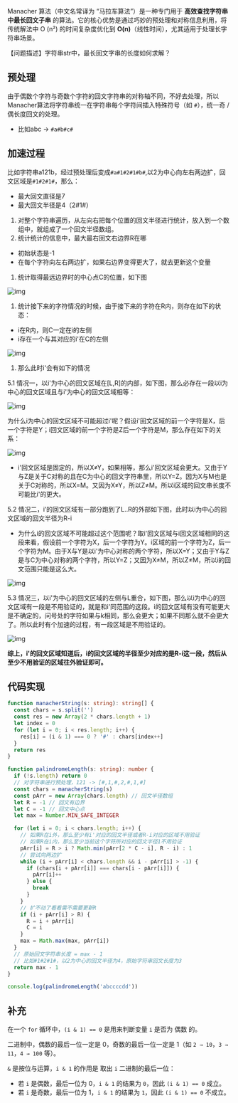 Manacher 算法（中文名常译为 “马拉车算法”）是一种专门用于 **高效查找字符串中最长回文子串** 的算法。它的核心优势是通过巧妙的预处理和对称信息利用，将传统解法中 O (n²) 的时间复杂度优化到 **O(n)**（线性时间），尤其适用于处理长字符串场景。

【问题描述】字符串str中，最长回文字串的长度如何求解？

## 预处理

由于偶数个字符与奇数个字符的回文字符串的对称轴不同，不好去处理，所以Manacher算法将字符串统一在字符串每个字符间插入特殊符号（如 `#`），统一奇 / 偶长度回文的处理。

- 比如abc -> `#a#b#c#`



## 加速过程

比如字符串a121b，经过预处理后变成`#a#1#2#1#b#`,以2为中心向左右两边扩，回文区域是`#1#2#1#`，那么：

- 最大回文直径是7
- 最大回文半径是4（2#1#）

1. 对整个字符串遍历，从左向右把每个位置的回文半径进行统计，放入到一个数组中，就组成了一个回文半径数组。
2. 统计统计的信息中，最大最右回文右边界R在哪

- 初始状态是-1
- 在每个字符向左右两边扩，如果右边界变得更大了，就去更新这个变量

1. 统计取得最远边界时的中心点C的位置，如下图

![img](https://cdn.nlark.com/yuque/0/2025/png/22253064/1753678556151-d0ecac4c-c32d-4aeb-8cab-e11b0b6fd1a1.png)

1. 统计接下来的字符情况的时候，由于接下来的字符在R内，则存在如下的状态：

- i在R内，则C一定在i的左侧
- i存在一个与其对应的i'在C的左侧

![img](https://cdn.nlark.com/yuque/0/2025/png/22253064/1753678896215-eae9ab5f-237c-4266-8a77-5f1cfd202d7c.png)

1. 那么此时i'会有如下的情况

5.1 情况一，以i'为中心的回文区域在[L,R]的内部，如下图，那么必存在一段以i为中心的回文区域且与i'为中心的回文区域相等：

![img](https://cdn.nlark.com/yuque/0/2025/png/22253064/1753679380818-42754a07-3968-49ef-bcc3-28c066db1290.png)

为什么i为中心的回文区域不可能超过i'呢？假设i'回文区域的前一个字符是X，后一个字符是Y；i回文区域的前一个字符是Z后一个字符是M，那么存在如下的关系：

![img](https://cdn.nlark.com/yuque/0/2025/png/22253064/1753679552247-2c897d64-419e-4d23-ae8e-1ea12dd4a24e.png)



- i'回文区域是固定的，所以X≠Y，如果相等，那么i'回文区域会更大。又由于Y与Z是关于C对称的且在C为中心的回文字符串里，所以Y=Z。因为X与M也是关于C对称的，所以X=M。又因为X≠Y，所以Z≠M。所以i区域的回文串长度不可能比i'的更大。



5.2 情况二，i’的回文区域有一部分跑到了L..R的外部如下图，此时以i为中心的回文区域的回文半径为R-i

- 为什么i的回文区域不可能超过这个范围呢？取i'回文区域与i回文区域相同的这段来看，假设前一个字符为X，后一个字符为Y。i区域的前一个字符为Z，后一个字符为M。由于X与Y是以i'为中心对称的两个字符，所以X=Y；又由于Y与Z是与C为中心对称的两个字符，所以Y=Z；又因为X≠M，所以Z≠M，所以i的回文范围只能是这么大。



![img](https://cdn.nlark.com/yuque/0/2025/png/22253064/1753681167020-22f939ed-1cc1-4e97-a463-6f872faaf375.png)

5.3 情况三，以i'为中心的回文区域的左侧与L重合，如下图，那么以i为中心的回文区域有一段是不用验证的，就是和i'同范围的这段。i的回文区域有没有可能更大是不确定的，问号处的字符如果与k相同，那么会更大；如果不同那么就不会更大了。所以此时有个加速的过程，有一段区域是不用验证的。

![img](https://cdn.nlark.com/yuque/0/2025/png/22253064/1753681764197-8314f148-891a-4885-ba70-9242d0edd44a.png)

**综上，i'的回文区域知道后，i的回文区域的半径至少对应的是R-i这一段，然后从至少不用验证的区域往外验证即可。**

## 代码实现

```typescript
function manacherString(s: string): string[] {
  const chars = s.split('')
  const res = new Array(2 * chars.length + 1)
  let index = 0
  for (let i = 0; i < res.length; i++) {
    res[i] = (i & 1) === 0 ? '#' : chars[index++]
  }
  return res
}

function palindromeLength(s: string): number {
  if (!s.length) return 0
  // 对字符串进行预处理，121 -> [#,1,#,2,#,1,#]
  const chars = manacherString(s)
  const pArr = new Array(chars.length) // 回文半径数组
  let R = -1 // 回文有边界
  let C = -1 // 回文中心点
  let max = Number.MIN_SAFE_INTEGER

  for (let i = 0; i < chars.length; i++) {
    // 如果R在i外，那么至少有i'对应的回文半径或者R-i对应的区域不用验证
    // 如果R在i内，那么至少当前这个字符所对应的回文半径1不用验证
    pArr[i] = R > i ? Math.min(pArr[2 * C - i], R - i) : 1
    // 尝试向两边扩
    while (i + pArr[i] < chars.length && i - pArr[i] > -1) {
      if (chars[i + pArr[i]] === chars[i - pArr[i]]) {
        pArr[i]++
      } else {
        break
      }
    }
    // 扩不动了看看需不需要更新R
    if (i + pArr[i] > R) {
      R = i + pArr[i]
      C = i
    }
    max = Math.max(max, pArr[i])
  }
  // 原始回文字符串长度 = max - 1
  // 比如#1#2#1#，以2为中心的回文半径为4，原始字符串回文长度为3
  return max - 1
}

console.log(palindromeLength('abccccdd'))
```



## 补充

在一个 `for` 循环中，`(i & 1) == 0` 是用来判断变量 `i` 是否为 偶数 的。

二进制中，偶数的最后一位一定是 0，奇数的最后一位一定是 1（如 `2 → 10`，`3 → 11`，`4 → 100` 等）。

`&` 是按位与运算，`i & 1` 的作用是 取出 `i` 二进制的最后一位：

- 若 `i` 是偶数，最后一位为 0，`i & 1` 的结果为 `0`，因此 `(i & 1) == 0` 成立。
- 若 `i` 是奇数，最后一位为 1，`i & 1` 的结果为 `1`，因此 `(i & 1) == 0` 不成立。
